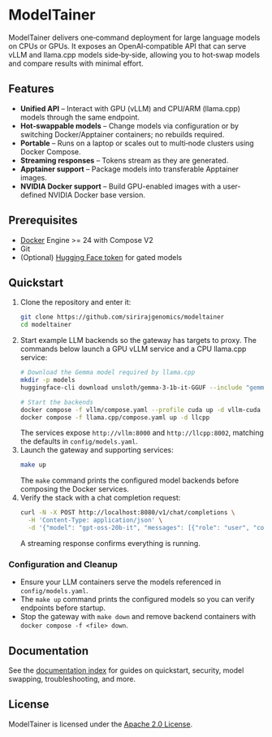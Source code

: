 # ModelTainer

ModelTainer delivers one‑command deployment for large language models on CPUs or GPUs. It exposes an OpenAI‑compatible API that can serve vLLM and llama.cpp models side‑by‑side, allowing you to hot‑swap models and compare results with minimal effort.

## Features

- **Unified API** – Interact with GPU (vLLM) and CPU/ARM (llama.cpp) models through the same endpoint.
- **Hot‑swappable models** – Change models via configuration or by switching Docker/Apptainer containers; no rebuilds required.
- **Portable** – Runs on a laptop or scales out to multi‑node clusters using Docker Compose.
- **Streaming responses** – Tokens stream as they are generated.
- **Apptainer support** – Package models into transferable Apptainer images.
- **NVIDIA Docker support** – Build GPU-enabled images with a user-defined
  NVIDIA Docker base version.

## Prerequisites

- [Docker](https://docs.docker.com/get-docker/) Engine \>= 24 with Compose V2
- Git
- (Optional) [Hugging Face token](https://huggingface.co/settings/tokens) for gated models

## Quickstart

1. Clone the repository and enter it:
   ```bash
   git clone https://github.com/sirirajgenomics/modeltainer
   cd modeltainer
   ```
2. Start example LLM backends so the gateway has targets to proxy. The commands below launch a GPU vLLM service and a CPU llama.cpp service:
   ```bash
   # Download the Gemma model required by llama.cpp
   mkdir -p models
   huggingface-cli download unsloth/gemma-3-1b-it-GGUF --include "gemma-3-1b-it-Q4_K_M.gguf" --local-dir models

   # Start the backends
   docker compose -f vllm/compose.yaml --profile cuda up -d vllm-cuda
   docker compose -f llama.cpp/compose.yaml up -d llcpp
   ```
   The services expose `http://vllm:8000` and `http://llcpp:8002`, matching the defaults in `config/models.yaml`.
3. Launch the gateway and supporting services:
   ```bash
   make up
   ```
   The `make` command prints the configured model backends before composing the Docker services.
4. Verify the stack with a chat completion request:
   ```bash
   curl -N -X POST http://localhost:8080/v1/chat/completions \
     -H 'Content-Type: application/json' \
     -d '{"model": "gpt-oss-20b-it", "messages": [{"role": "user", "content": "Hello"}]}'
   ```
   A streaming response confirms everything is running.

### Configuration and Cleanup

- Ensure your LLM containers serve the models referenced in `config/models.yaml`.
- The `make up` command prints the configured models so you can verify endpoints before startup.
- Stop the gateway with `make down` and remove backend containers with `docker compose -f <file> down`.

## Documentation

See the [documentation index](docs/README.md) for guides on quickstart, security, model swapping, troubleshooting, and more.

## License

ModelTainer is licensed under the [Apache 2.0 License](LICENSE).

